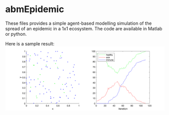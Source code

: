 # abmEpidemic
 
These files provides a simple agent-based modelling simulation of the spread of an epidemic in a 1x1 ecosystem. The code are available in Matlab or python.

Here is a sample result:
![](https://github.com/ciore/abmEpidemic/blob/master/result_norestrictions.png)
